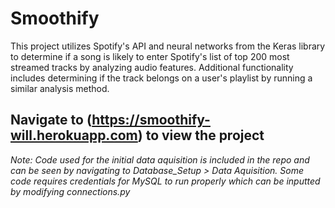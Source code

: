 # Smoothify

This project utilizes Spotify's API and neural networks from the Keras library to determine if a song is likely to enter Spotify's list of top 200 most streamed tracks by analyzing audio features.  Additional functionality includes determining if the track belongs on a user's playlist by running a similar analysis method.

## Navigate to (https://smoothify-will.herokuapp.com) to view the project

*Note: Code used for the initial data aquisition is included in the repo and can be seen by navigating to Database_Setup > Data Aquisition. Some code requires credentials for MySQL to run properly which can be inputted by modifying connections.py*
